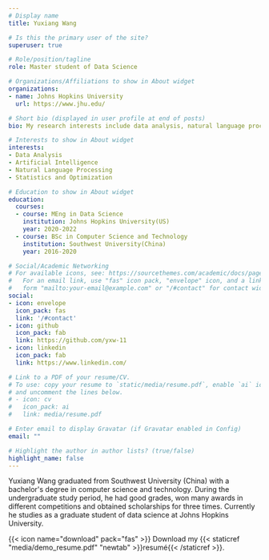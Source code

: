 ```yaml
---
# Display name
title: Yuxiang Wang

# Is this the primary user of the site?
superuser: true

# Role/position/tagline
role: Master student of Data Science

# Organizations/Affiliations to show in About widget
organizations:
- name: Johns Hopkins University
  url: https://www.jhu.edu/

# Short bio (displayed in user profile at end of posts)
bio: My research interests include data analysis, natural language processing, and machine learning.

# Interests to show in About widget
interests:
- Data Analysis
- Artificial Intelligence
- Natural Language Processing
- Statistics and Optimization

# Education to show in About widget
education:
  courses:
  - course: MEng in Data Science
    institution: Johns Hopkins University(US)
    year: 2020-2022
  - course: BSc in Computer Science and Technology
    institution: Southwest University(China)
    year: 2016-2020

# Social/Academic Networking
# For available icons, see: https://sourcethemes.com/academic/docs/page-builder/#icons
#   For an email link, use "fas" icon pack, "envelope" icon, and a link in the
#   form "mailto:your-email@example.com" or "/#contact" for contact widget.
social:
- icon: envelope
  icon_pack: fas
  link: '/#contact'
- icon: github
  icon_pack: fab
  link: https://github.com/yxw-11
- icon: linkedin
  icon_pack: fab
  link: https://www.linkedin.com/

# Link to a PDF of your resume/CV.
# To use: copy your resume to `static/media/resume.pdf`, enable `ai` icons in `params.toml`, 
# and uncomment the lines below.
# - icon: cv
#   icon_pack: ai
#   link: media/resume.pdf

# Enter email to display Gravatar (if Gravatar enabled in Config)
email: ""

# Highlight the author in author lists? (true/false)
highlight_name: false
---
```


Yuxiang Wang graduated from Southwest University (China) with a bachelor's degree in computer science and technology. During the undergraduate study period, he had good grades, won many awards in different competitions and obtained scholarships for three times. Currently he studies as a graduate student of data science at Johns Hopkins University.


{{< icon name="download" pack="fas" >}} Download my {{< staticref "media/demo_resume.pdf" "newtab" >}}resumé{{< /staticref >}}.
